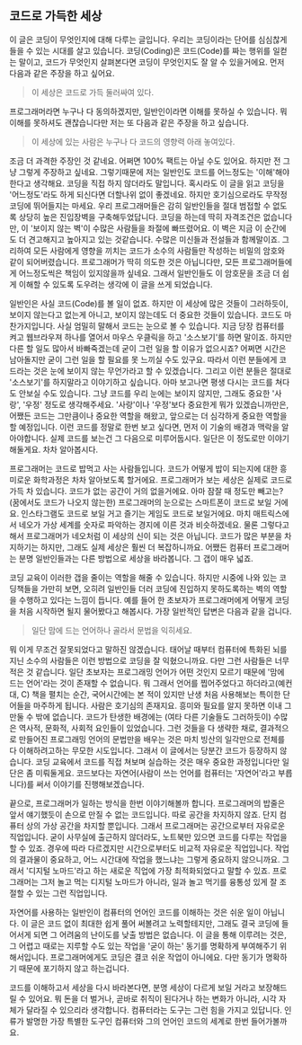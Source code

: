 ## 코드로 가득한 세상

  이 글은 코딩이 무엇인지에 대해 다루는 글입니다. 우리는 코딩이라는 단어를 심심찮게 들을 수 있는 시대를 살고 있습니다. 코딩(Coding)은 코드(Code)를 짜는 행위를 일컫는 말이고, 코드가 무엇인지 살펴본다면 코딩이 무엇인지도 잘 알 수 있을거에요. 먼저 다음과 같은 주장을 하고 싶어요.
> 이 세상은 코드로 가득 둘러싸여 있다.

프로그래머라면 누구나 다 동의하겠지만, 일반인이라면 이해를 못하실 수 있습니다. 뭐 이해를 못하셔도 괜찮습니다만 저는 또 다음과 같은 주장을 하고 싶습니다.
> 이 세상에 있는 사람은 누구나 다 코드의 영향력 아래 놓여있다.

조금 더 과격한 주장인 것 같네요. 어쩌면 100% 팩트는 아닐 수도 있어요. 하지만 전 그냥 그렇게 주장하고 싶네요. 그렇기때문에 저는 일반인도 코드를 어느정도는 '이해'해야한다고 생각해요. 코딩을 직접 하지 않더라도 말입니다. 혹시라도 이 글을 읽고 코딩을 '어느정도'라도 하게 되신다면 더할나위 없이 좋겠네요. 하지만 호기심으로라도 무작정 코딩에 뛰어들지는 마세요. 우리 프로그래머들은 감히 일반인들을 절대 범접할 수 없도록 상당히 높은 진입장벽을 구축해두었답니다. 코딩을 하는데 딱히 자격조건은 없습니다만, 이 '보이지 않는 벽'이 수많은 사람들을 좌절에 빠뜨렸어요. 이 벽은 지금 이 순간에도 더 견고해지고 높아지고 있는 것같습니다. 수많은 미신들과 전설들과 함께말이죠. 그리하여 모든 사람에게 영향을 끼치는 코드가 소수의 사람들만 작성하는 비밀의 암호와 같이 되어버렸습니다. 프로그래머가 딱히 의도한 것은 아닙니다만, 모든 프로그래머들에게 어느정도씩은 책임이 있지않을까 싶네요. 그래서 일반인들도 이 암호문을 조금 더 쉽게 이해할 수 있도록 도우려는 생각에 이 글을 쓰게 되었습니다.

  일반인은 사실 코드(Code)를 볼 일이 없죠. 하지만 이 세상에 많은 것들이 그러하듯이, 보이지 않는다고 없는게 아니고, 보이지 않는데도 더 중요한 것들이 있습니다. 코드도 마찬가지입니다. 사실 엄밀히 말해서 코드는 눈으로 볼 수 있습니다. 지금 당장 컴퓨터를 켜고 웹브라우져 하나를 열어서 마우스 우클릭을 하고 '소스보기'를 하면 말이죠. 하지만 다른 할 일도 많아서 바빠죽겠는데 굳이 그런 일을 할 이유가 없으시죠? 어쩌면 시간은 남아돌지만 굳이 그런 일을 할 필요를 못 느끼실 수도 있구요. 따라서 이런 분들에게 코드라는 것은 눈에 보이지 않는 무언가라고 할 수 있겠습니다. 그리고 이런 분들은 절대로 '소스보기'를 하지말라고 이야기하고 싶습니다. 아마 보고나면 평생 다시는 코드를 쳐다도 안보실 수도 있습니다. 그냥 코드를 우리 눈에는 보이지 않지만, 그래도 중요한 '사랑', '우정' 정도로 생각해주세요. '사랑'이나 '우정'보다 중요한게 뭐가 있겠습니까만은, 어쨌든 코드는 그만큼이나 중요한 역할을 해왔고, 앞으로는 더 심각하게 중요한 역할을 할 예정입니다. 이런 코드를 정말로 한번 보고 싶다면, 먼저 이 기술의 배경과 맥락을 알아야합니다. 실제 코드를 보는건 그 다음으로 미루어둡시다. 일단은 이 정도로만 이야기해둘게요. 차차 알아봅시다.

  프로그래머는 코드로 밥먹고 사는 사람들입니다. 코드가 어떻게 밥이 되는지에 대한 흥미로운 화학과정은 차차 알아보도록 할거에요. 프로그래머가 보는 세상은 실제로 코드로 가득 차 있습니다. 코드가 없는 공간이 거의 없을거에요. 아마 잠잘 때 정도만 빼고는?(꿈에서도 코드가 나오지 않는한) 프로그래머의 눈으로는 스마트폰이 코드로 보일 거에요. 인스타그램도 코드로 보일 거고 즐기는 게임도 코드로 보일거에요. 마치 매트릭스에서 네오가 가상 세계를 숫자로 파악하는 경지에 이른 것과 비슷하겠네요. 물론 그렇다고해서 프로그래머가 네오처럼 이 세상의 신이 되는 것은 아닙니다. 코드가 많은 부분을 차지하기는 하지만, 그래도 실제 세상은 훨씬 더 복잡하니까요. 어쨌든 컴퓨터 프로그래머는 분명 일반인들과는 다른 방법으로 세상을 바라봅니다. 그 갭이 매우 넓죠.

  코딩 교육이 이러한 갭을 줄이는 역할을 해줄 수 있습니다. 하지만 시중에 나와 있는 코딩책들을 가만히 보면, 오히려 일반인들 더러 코딩에 진입하지 못하도록하는 벽의 역할을 수행하고 있다는 느낌이 듭니다. 예를 들어  한 초보자가 프로그래머에게 어떻게 코딩을 처음 시작하면 될지 물어봤다고 해봅시다. 가장 일반적인 답변은 다음과 같을 겁니다.
> 일단 맘에 드는 언어하나 골라서 문법을 익히세요.

뭐 이게 무조건 잘못되었다고 말하진 않겠습니다. 태어날 때부터 컴퓨터에 특화된 뇌를 지닌 소수의 사람들은 이런 방법으로 코딩을 잘 익혔으니까요. 다만 그런 사람들은 너무 적은 것 같습니다. 일단 초보자는 프로그래밍 언어가 어떤 것인지 모르기 때문에 '맘에 드는 언어'라는 것이 존재할 수 없습니다. 뭐 그래서 언어를 찝어주었다고 하더라고(예컨대, C) 책을 펼치는 순간, 국어시간에는 본 적이 있지만 난생 처음 사용해보는 특이한 단어들을 마주하게 됩니다. 사람은 호기심의 존재지요. 흥미와 필요를 알지 못하면 이내 그만둘 수 밖에 없습니다.
  코드가 탄생한 배경에는 (여타 다른 기술들도 그러하듯이) 수많은 역사적, 문화적, 사회적 요인들이 있었습니다. 그런 것들을 다 생략한 채로, 결과적으로 만들어진 프로그래밍 언어의 문법만을 배우는 것은 마치 빙산의 일각만으로 전체를 다 이해하려고하는 무모한 시도입니다. 그래서 이 글에서는 당분간 코드가 등장하지 않습니다. 코딩 교육에서 코드를 직접 쳐보며 실습하는 것은 매우 중요한 과정입니다만 일단은 좀 미뤄둘게요. 코드보다는 자연어(사람이 쓰는 언어를 컴퓨터는 '자연어'라고 부릅니다)를 써서 이야기를 진행해보겠습니다.

  끝으로, 프로그래머가 일하는 방식을 한번 이야기해볼까 합니다. 프로그래머의 밥줄은 앞서 얘기했듯이 손으로 만질 수 없는 코드입니다. 따로 공간을 차지하지 않죠. 단지 컴퓨터 상의 가상 공간을 차지할 뿐입니다. 그래서 프로그래머는 공간으로부터 자유로운 직업입니다. 굳이 사무실에 출근하지 않더라도, 노트북만 있으면 코드를 다루는 작업을 할 수 있죠. 경우에 따라 다르겠지만 시간으로부터도 비교적 자유로운 직업입니다. 작업의 결과물이 중요하고, 어느 시간대에 작업을 했느냐는 그렇게 중요하지 않으니까요. 그래서 '디지털 노마드'라고 하는 새로운 직업에 가장 최적화되었다고 말할 수 있죠. 프로그래머는 그저 놀고 먹는 디지털 노마드가 아니라, 일과 놀고 먹기를 융통성 있게 잘 조절할 수 있는 그런 직업입니다.

  자연어를 사용하는 일반인이 컴퓨터의 언어인 코드를 이해하는 것은 쉬운 일이 아닙니다. 이 글은 코드 없이 최대한 쉽게 풀어 써볼려고 노력할테지만, 그래도 결국 코딩에 들어서게 되면 그 어려움의 난이도를 낮출 방법은 없습니다. 이 글을 통해 이루려는 것은, 그 어렵고 때로는 지루할 수도 있는 작업을 '굳이 하는' 동기를 명확하게 부여해주기 위해서입니다. 프로그래머에게도 코딩은 결코 쉬운 작업이 아니에요. 다만 동기가 명확하기 때문에 포기하지 않고 하는겁니다.

  코드를 이해하고서 세상을 다시 바라본다면, 분명 세상이 다르게 보일 거라고 보장해드릴 수 있어요. 뭐 돈을 더 벌거나, 곧바로 취직이 된다거나 하는 변화가 아니라, 시각 자체가 달라질 수 있으리라 생각합니다. 컴퓨터라는 도구는 그런 힘을 가지고 있답니다. 인류가 발명한 가장 특별한 도구인 컴퓨터와 그의 언어인 코드의 세계로 한번 들어가볼까요. 
  

<!---
코드로 가득한 세상
 일반인의 눈
  프로그래머의 눈
   코딩 교육은 이래야 한다
  프로그래머는 이런 일을 한다 - 디지털 노마드
 일반인은 이런걸 할 수 있다
다시 세상을 바라보자
-->